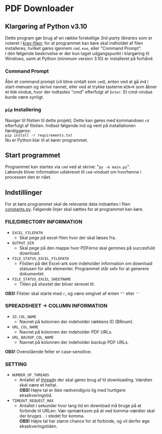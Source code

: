 # PDF Downloader

## Klargøring af Python v3.10
Dette program gør brug af en række forskellige *3rd-party libraries* som er noteret i [krav-filen](requirements.txt); for at programmet kan køre skal indholdet af filen installeres, hvilket gøres igennem `cmd.exe`, eller "Command Prompt".<br>I den følgende beskrivelse er der kun taget udgangspunkt i klargøring til Windows, samt at Python (minimum version 3.10) er installeret på forhånd.

### Command Prompt
Åbn et command prompt (vil blive omtalt som `cmd`), enten ved at gå ind i start-menuen og skrive navnet, eller ved at trykke tasterne `WIN+R` som åbner et `RUN` vindue, hvor der indtastes "cmd" efterfulgt af `Enter`. Et cmd-vindue burde være synligt.

### `pip` Installering
Naviger til filstien til dette projekt; Dette kan gøres med kommandoen `cd` efterfulgt af filstien.
Indtast følgende ind og vent på installationen færdiggøres:<br>
`pip install -r requirements.txt`<br>
Nu er Python klar til at kører programmet.

## Start programmet
Programmet kan startes via `cmd` ved at skrive: "`py -m main.py`".<br>
Løbende bliver information udskrevet til `cmd`-vinduet om hvorhenne i processen den er nået.

## Indstillinger
For at køre programmet skal de relevante data indsættes i filen [constants.py](constants.py). Følgende linjer skal sættes for at programmet kan køre.<br>
### FILE/DIRECTORY INFORMATION
-  `EXCEL_FILEPATH`
   -  Skal pege på excel-filen hvor der skal læses fra.
-   `OUTPUT_DIR`
    -   Skal pege på den mappe hvor PDFerne skal gemmes på succesfuld download.
-   `FILE_STATUS_EXCEL_FILEPATH`
    -   Filstien på det Excel-ark som indeholder information om download statusen for alle elementer. Programmet står selv for at generere dokumentet.
-   `FILE_STATUS_EXCEL_SHEETNAME`
    -   Titlen på *sheet*et der bliver skrevet til.

**OBS!** Filstier skal starte med `r`, og være omgivet af enten `""` eller `''`

### SPREADSHEET -> COLUMN INFORMATION
- `ID_COL_NAME`
  - Navnet på kolonnen der indeholder rækkens ID (BRnum).
- `URL_COL_NAME`
  - Navnet på kolonnen der indeholder PDF URLs.
- `URL_BACKUP_COL_NAME`
  - Navnet på kolonnen der indeholder *backup* PDF URLs.

**OBS!** Ovenstående felter er case-sensitive.

### SETTING
- `NUMBER_OF_THREADS`
  - Antallet af [thread](https://docs.python.org/3/library/threading.html)s der skal gøres brug af til downloading. Værdien skal være et heltal.<br>**OBS!** Højre tal er ikke nødvendigvis lig med hurtigere eksekveringstid.
- `TIMEOUT_REQUEST_MAX`
  - Antallet i sekunder hvor lang tid en download må bruge på at forbinde til URLen. Vær opmærksom på at ved komma-værdier skal der bruges `.` i stedet for komma.<br>**OBS!** Højre tal har større chance for at forbinde, og vil derfor øge eksekveringstiden.